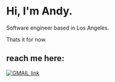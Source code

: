 # Hi, I'm Andy.
Software engineer based in Los Angeles.

Thats it for now.
## reach me here:
[![GMAIL link](https://img.shields.io/badge/Gmail-D14836?style=for-the-badge&logo=gmail&logoColor=white)](jdlc.andy@gmail.com)

<!---
333xAndy/333xAndy is a ✨ special ✨ repository because its `README.md` (this file) appears on your GitHub profile.
You can click the Preview link to take a look at your changes.
--->
